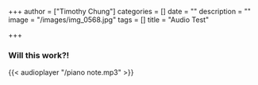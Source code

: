 +++
author = ["Timothy Chung"]
categories = []
date = ""
description = ""
image = "/images/img_0568.jpg"
tags = []
title = "Audio Test"

+++
### Will this work?!

{{< audioplayer "/piano note.mp3" >}}